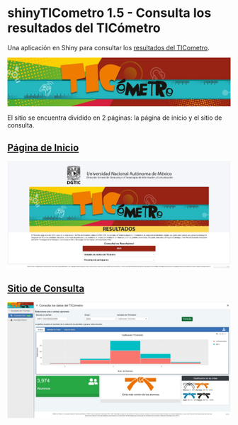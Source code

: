 # shinyTICometro 1.5 - Consulta los resultados del TICómetro




Una aplicación en Shiny para consultar los [resultados del TICometro](https://educatic.unam.mx/publicaciones/informes-ticometro.html).

![el logo del ticometro](https://github.com/dar4datascience/shinyTICometro/blob/main/ShinyApps/TICometro_Landing/www/logo_ticometro.jpg "logo-del-ticometro")

El sitio se encuentra dividido en 2 páginas: la página de inicio y el sitio de consulta.

## [Página de Inicio](http://132.248.10.243:3838/El-Duque/TICometro_Landing/)

![landingPageTicometro](https://github.com/dar4datascience/shinyTICometro/blob/main/snapshots_of_project/landingPage1.5.jpg)

## [Sitio de Consulta](http://132.248.10.243:3838/El-Duque/Directivos_TICometro/)

![sitioConsulta](https://github.com/dar4datascience/shinyTICometro/blob/main/snapshots_of_project/sitioConsulta1.5.jpg)

